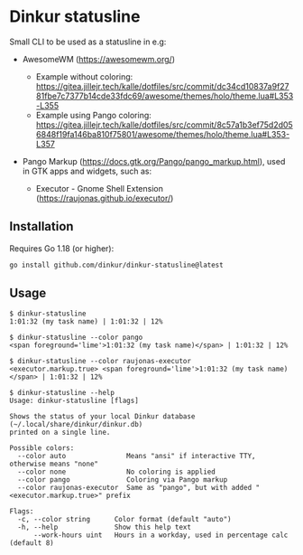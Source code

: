 # Dinkur statusline

Small CLI to be used as a statusline in e.g:

- AwesomeWM (<https://awesomewm.org/>)

  - Example without coloring: <https://gitea.jillejr.tech/kalle/dotfiles/src/commit/dc34cd10837a9f2781fbe7c7377b14cde33fdc69/awesome/themes/holo/theme.lua#L353-L355>
  - Example using Pango coloring: <https://gitea.jillejr.tech/kalle/dotfiles/src/commit/8c57a1b3ef75d2d056848f19fa146ba810f75801/awesome/themes/holo/theme.lua#L353-L357>

- Pango Markup (<https://docs.gtk.org/Pango/pango_markup.html>), used in GTK apps and widgets, such as:

  - Executor - Gnome Shell Extension (<https://raujonas.github.io/executor/>)

## Installation

Requires Go 1.18 (or higher):

```sh
go install github.com/dinkur/dinkur-statusline@latest
```

## Usage

```console
$ dinkur-statusline
1:01:32 (my task name) | 1:01:32 | 12%

$ dinkur-statusline --color pango
<span foreground='lime'>1:01:32 (my task name)</span> | 1:01:32 | 12%

$ dinkur-statusline --color raujonas-executor
<executor.markup.true> <span foreground='lime'>1:01:32 (my task name)</span> | 1:01:32 | 12%

$ dinkur-statusline --help
Usage: dinkur-statusline [flags]

Shows the status of your local Dinkur database (~/.local/share/dinkur/dinkur.db)
printed on a single line.

Possible colors:
  --color auto               Means "ansi" if interactive TTY, otherwise means "none"
  --color none               No coloring is applied
  --color pango              Coloring via Pango markup
  --color raujonas-executor  Same as "pango", but with added "<executor.markup.true>" prefix

Flags:
  -c, --color string      Color format (default "auto")
  -h, --help              Show this help text
      --work-hours uint   Hours in a workday, used in percentage calc (default 8)
```
